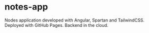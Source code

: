 # notes-app
Nodes application developed with Angular, Spartan and TailwindCSS. Deployed with GitHub Pages. Backend in the cloud.
